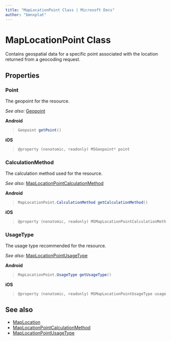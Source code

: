 ```yaml
---
title: "MapLocationPoint Class | Microsoft Docs"
author: "bmnxplat"
---
```


# MapLocationPoint Class

Contains geospatial data for a specific point associated with the location returned from a geocoding request.

## Properties

### Point

The geopoint for the resource.

_See also:_ [Geopoint](../map-control-api/Geopoint-class.md)

**Android**

>```java
>Geopoint getPoint()
>```

**iOS**

>```objectivec
>@property (nonatomic, readonly) MSGeopoint* point
>```

### CalculationMethod

The calculation method used for the resource.

_See also:_ [MapLocationPointCalculationMethod](MapLocationPointCalculationMethod-enumeration.md)

**Android**

>```java
>MapLocationPoint.CalculationMethod getCalculationMethod()
>```

**iOS**

>```objectivec
>@property (nonatomic, readonly) MSMapLocationPointCalculationMethod calculationMethod
>```

### UsageType

The usage type recommended for the resource.

_See also:_ [MapLocationPointUsageType](MapLocationPointUsageType-enumeration.md)

**Android**

>```java
>MapLocationPoint.UsageType getUsageType()
>```

**iOS**

>```objectivec
>@property (nonatomic, readonly) MSMapLocationPointUsageType usageType
>```

## See also

* [MapLocation](MapLocation-class.md)
* [MapLocationPointCalculationMethod](MapLocationPointCalculationMethod-enumeration.md)
* [MapLocationPointUsageType](MapLocationPointUsageType-enumeration.md)
